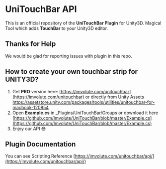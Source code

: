 # UniTouchBar API

This is an official repository of the **UniTouchBar Plugin** for Unity3D.
Magical Tool which adds **TouchBar** to your Unity3D editor.




## Thanks for Help
  We would be glad for reporting issues with plugin in this repo.

## How to create your own touchbar strip for UNITY3D?
  1. Get **PRO** version here: [https://imvolute.com/unitouchbar](https://imvolute.com/unitouchbar) or directly from Unity Assets https://assetstore.unity.com/packages/tools/utilities/unitouchbar-for-macbook-120854
  2. Open **Example.cs** in _Plugins/UniTouchBar/Groups or download it here [https://github.com/Imvolute/UniTouchBar/blob/master/Example.cs](https://github.com/Imvolute/UniTouchBar/blob/master/Example.cs)
  3. Enjoy our API 😎

## Plugin Documentation
  You can see Scripting Reference [https://imvolute.com/unitouchbar/api/](https://imvolute.com/unitouchbar/api/)
